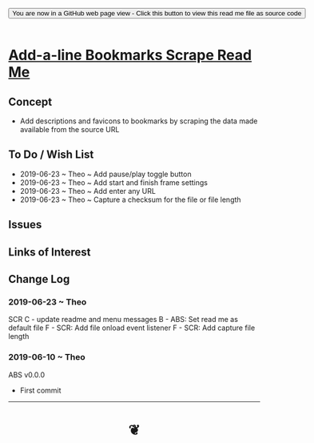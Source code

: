 
<span style=display:none; >[You are now in a GitHub source code view - click this link to view Read Me file as a web page]( https://opentecture.github.io/#mindmapping/sandbox/opentecture-bookmarks/add-a-line-bookmarks-scrape/README.md "View file as a web page." ) </span>

<div><input type=button class = 'btn btn-secondary btn-sm' onclick="window.location.href='https://github.com/opentecture/mindmapping/blob/master/sandbox/opentecture-bookmarks/add-a-line-bookmarks-scrape/README.md'";
value='You are now in a GitHub web page view - Click this button to view this read me file as source code' ></div>

<br>

# [Add-a-line Bookmarks Scrape Read Me]( #sandbox/opentecture-bookmarks/add-a-line-bookmarks-scrape/README.md )

<!--
<iframe src=https://opentecture.github.io/mindmapping/sandbox/opentecture-bookmarks/add-a-line-bookmarks-scrape/sandbox/opentecture-bookmarks/add-a-line-bookmarks-scrape.html width=100% height=500px >Iframes are not viewable in GitHub source code views</iframe>
_sandbox/opentecture-bookmarks/add-a-line-bookmarks-scrape.html_

## Full Screen: [Add-a-line Bookmarks Scrape]( https://opentecture.github.io/#mindmapping/sandbox/opentecture-bookmarks/add-a-line-bookmarks-scrape/sandbox/opentecture-bookmarks/add-a-line-bookmarks-scrape.html )
-->


## Concept

* Add descriptions and favicons to bookmarks by scraping the data made available from the source URL

## To Do / Wish List

* 2019-06-23 ~ Theo ~ Add pause/play toggle button
* 2019-06-23 ~ Theo ~ Add start and finish frame settings
* 2019-06-23 ~ Theo ~ Add enter any URL
* 2019-06-23 ~ Theo ~ Capture a checksum for the file or file length

## Issues



## Links of Interest


## Change Log

### 2019-06-23 ~ Theo

SCR
C - update readme and menu messages
B - ABS: Set read me as default file
F - SCR: Add file onload event listener
F - SCR: Add capture file length


### 2019-06-10 ~ Theo

ABS v0.0.0

* First commit


***

# <center title="hello!" ><a href=javascript:window.scrollTo(0,0); style=text-decoration:none; > ❦ </a></center>
